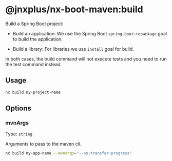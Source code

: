 # @jnxplus/nx-boot-maven:build

Build a Spring Boot project:

- Build an application:
  We use the Spring Boot `spring-boot:repackage` goal to build the application.

- Build a library:
  For libraries we use `install` goal for build.

In both cases, the build command will not execute tests and you need to run the test command instead.

## Usage

```bash
nx build my-project-name
```

## Options

### mvnArgs

Type: `string`

Arguments to pass to the maven cli.

```bash
nx build my-app-name --mvnArgs="--no-transfer-progress"
```
